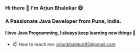 ### Hi there 👋 I'm Arjun Bhalekar 😄
### A Passionate Java Developer from Pune, India.

#### I love Java Programming, I always keep learning new things 🌱 

- 📫 How to reach me: arjunbhalekar95@gmail.com


<!--
**arjun-bhalekar/arjun-bhalekar** is a ✨ _special_ ✨ repository because its `README.md` (this file) appears on your GitHub profile.

Here are some ideas to get you started:

- 🔭 I’m currently working on ...
- 🌱 I’m currently learning ...
- 👯 I’m looking to collaborate on ...
- 🤔 I’m looking for help with ...
- 💬 Ask me about ...
- 📫 How to reach me: ...
- 😄 Pronouns: ...
- ⚡ Fun fact: ...
-->
